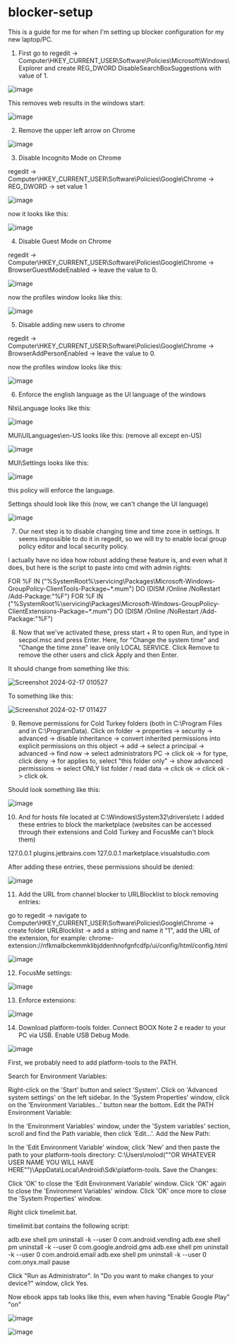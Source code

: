 # blocker-setup

This is a guide for me for when I'm setting up blocker configuration for my new laptop/PC.



1. First go to regedit -> Computer\HKEY_CURRENT_USER\Software\Policies\Microsoft\Windows\Explorer and create REG_DWORD DisableSearchBoxSuggestions with value of 1.

![image](https://github.com/molodchyk/blocker-setup/assets/73010708/7a8e350a-9898-4158-bce3-06d69e456a89)

This removes web results in the windows start:

![image](https://github.com/molodchyk/blocker-setup/assets/73010708/6662bc99-9767-49fe-b4ec-0de81ee8a2b5)

2. Remove the upper left arrow on Chrome

![image](https://github.com/molodchyk/blocker-setup/assets/73010708/c553f96b-0620-4752-89b7-397cb68dd46f)

3. Disable Incognito Mode on Chrome

regedit -> Computer\HKEY_CURRENT_USER\Software\Policies\Google\Chrome -> REG_DWORD -> set value 1

![image](https://github.com/molodchyk/blocker-setup/assets/73010708/46b6bcea-35bf-41c4-9671-35b712077790)

now it looks like this:

![image](https://github.com/molodchyk/blocker-setup/assets/73010708/1d92000f-4c3f-4290-be17-7e92a291148d)

4. Disable Guest Mode on Chrome

regedit -> Computer\HKEY_CURRENT_USER\Software\Policies\Google\Chrome -> BrowserGuestModeEnabled -> leave the value to 0.

![image](https://github.com/molodchyk/blocker-setup/assets/73010708/e49fa010-2a23-40d7-8352-4eebdaca5c6c)

now the profiles window looks like this:

![image](https://github.com/molodchyk/blocker-setup/assets/73010708/61fa17db-6fec-4e24-a30a-eeacaa3b778f)

5. Disable adding new users to chrome

regedit -> Computer\HKEY_CURRENT_USER\Software\Policies\Google\Chrome -> BrowserAddPersonEnabled -> leave the value to 0.

now the profiles window looks like this:

![image](https://github.com/molodchyk/blocker-setup/assets/73010708/23fa73e3-b7fb-4aa7-a3f2-e669c4ebe2e8)

6. Enforce the english language as the UI language of the windows

Nls\Language looks like this:

![image](https://github.com/molodchyk/blocker-setup/assets/73010708/e570fbdb-4213-4b7c-bf03-3bce056ab3b4)

MUI\UILanguages\en-US looks like this: (remove all except en-US)

![image](https://github.com/molodchyk/blocker-setup/assets/73010708/24162e64-6d84-4fc8-a8ec-fae32171c8e5)

MUI\Settings looks like this:

![image](https://github.com/molodchyk/blocker-setup/assets/73010708/9f278c5c-3119-4cc9-8f71-9d62a5a2729d)

this policy will enforce the language. 

Settings should look like this (now, we can't change the UI language)

![image](https://github.com/molodchyk/blocker-setup/assets/73010708/ae18fa4f-9fd7-4089-9aa5-cdc7f4407221)

7. Our next step is to disable changing time and time zone in settings. It seems impossible to do it in regedit, so we will try to enable local group policy editor and local security policy.

I actually have no idea how robust adding these feature is, and even what it does, but here is the script to paste into cmd with admin rights:

FOR %F IN ("%SystemRoot%\servicing\Packages\Microsoft-Windows-GroupPolicy-ClientTools-Package~*.mum") DO (DISM /Online /NoRestart /Add-Package:"%F")
FOR %F IN ("%SystemRoot%\servicing\Packages\Microsoft-Windows-GroupPolicy-ClientExtensions-Package~*.mum") DO (DISM /Online /NoRestart /Add-Package:"%F")

8. Now that we've activated these, press start + R to open Run, and type in secpol.msc and press Enter. Here, for "Change the system time" and "Change the time zone" leave only LOCAL SERVICE. Click Remove to remove the other users and click Apply and then Enter.

It should change from something like this:

![Screenshot 2024-02-17 010527](https://github.com/molodchyk/blocker-setup/assets/73010708/ef28e202-2315-42cc-90ce-48685c1fa81f)

To something like this:

![Screenshot 2024-02-17 011427](https://github.com/molodchyk/blocker-setup/assets/73010708/bd6691f6-81b3-4a2e-8e89-6c744677b1ab)

9. Remove permissions for Cold Turkey folders (both in C:\Program Files and in C:\ProgramData). Click on folder -> properties -> security -> advanced -> disable inheritance -> convert inherited permissions into explicit permissions on this object -> add -> select a principal -> advanced -> find now -> select administrators PC -> click ok -> for type, click deny -> for applies to, select "this folder only" -> show advanced permissions -> select ONLY list folder / read data -> click ok -> click ok -> click ok.

Should look something like this:

![image](https://github.com/molodchyk/blocker-setup/assets/73010708/2e3198ac-d21c-47fa-b4f1-3b55600ec1c6)

10. And for hosts file located at C:\Windows\System32\drivers\etc I added these entries to block the marketplace (websites can be accessed through their extensions and Cold Turkey and FocusMe can't block them)

127.0.0.1 plugins.jetbrains.com
127.0.0.1 marketplace.visualstudio.com

After adding these entries, these permissions should be denied:

![image](https://github.com/molodchyk/blocker-setup/assets/73010708/72abf637-afd3-49cd-a229-d0a7689d4ecf)

11. Add the URL from channel blocker to URLBlocklist to block removing entries:

go to regedit -> navigate to Computer\HKEY_CURRENT_USER\Software\Policies\Google\Chrome -> create folder URLBlocklist -> add a string and name it "1", add the URL of the extension, for example: chrome-extension://nfkmalbckemmklibjddenhnofgnfcdfp/ui/config/html/config.html


![image](https://github.com/molodchyk/blocker-setup/assets/73010708/37b54461-9214-448c-bffb-f5721d557e84)


12. FocusMe settings:

![image](https://github.com/molodchyk/blocker-setup/assets/73010708/12127227-9082-4451-8bae-e9d25d0662e7)

13. Enforce extensions:

![image](https://github.com/molodchyk/blocker-setup/assets/73010708/828db37e-711f-4e7f-9784-203b6e3f5444)


14. Download platform-tools folder. Connect BOOX Note 2 e reader to your PC via USB. Enable USB Debug Mode.

![image](https://github.com/molodchyk/blocker-setup/assets/73010708/ecd8647e-535b-42a4-ac05-da4cc9d5f142)


First, we probably need to add platform-tools to the PATH. 

Search for Environment Variables:

Right-click on the 'Start' button and select 'System'.
Click on 'Advanced system settings' on the left sidebar.
In the 'System Properties' window, click on the 'Environment Variables...' button near the bottom.
Edit the PATH Environment Variable:

In the 'Environment Variables' window, under the 'System variables' section, scroll and find the Path variable, then click 'Edit...'.
Add the New Path:

In the 'Edit Environment Variable' window, click 'New' and then paste the path to your platform-tools directory: C:\Users\molod(""OR WHATEVER USER NAME YOU WILL HAVE HERE"")\AppData\Local\Android\Sdk\platform-tools.
Save the Changes:

Click 'OK' to close the 'Edit Environment Variable' window.
Click 'OK' again to close the 'Environment Variables' window.
Click 'OK' once more to close the 'System Properties' window.

Right click timelimit.bat. 

timelimit.bat contains the following script:

adb.exe shell pm uninstall -k --user 0 com.android.vending
adb.exe shell pm uninstall -k --user 0 com.google.android.gms
adb.exe shell pm uninstall -k --user 0 com.android.email
adb.exe shell pm uninstall -k --user 0 com.onyx.mail
pause


Click "Run as Administrator". In "Do you want to make changes to your device?" window, click Yes. 

Now ebook apps tab looks like this, even when having "Enable Google Play" "on"



![image](https://github.com/molodchyk/blocker-setup/assets/73010708/e028e345-0d4e-4764-8bc5-2cde73715db1)

![image](https://github.com/molodchyk/blocker-setup/assets/73010708/31129408-41e7-4c63-816c-46b096507759)

